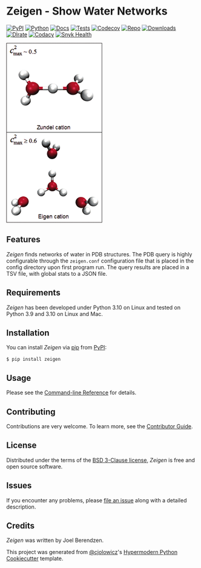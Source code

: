 # Zeigen - Show Water Networks

[![PyPI](https://img.shields.io/pypi/v/zeigen.svg)][pypi_]
[![Python](https://img.shields.io/pypi/pyversions/zeigen)][python version]
[![Docs](https://img.shields.io/readthedocs/zeigen/latest.svg?label=Read%20the%20Docs)][read the docs]
[![Tests](https://github.com/hydrationdynamics/zeigen/workflows/Tests/badge.svg)][tests]
[![Codecov](https://codecov.io/gh/hydrationdynamics/zeigen/branch/main/graph/badge.svg)][codecov]
[![Repo](https://img.shields.io/github/last-commit/hydrationdynamics/zeigen)][repo]
[![Downloads](https://pepy.tech/badge/zeigen)][downloads]
[![Dlrate](https://img.shields.io/pypi/dm/zeigen)][dlrate]
[![Codacy](https://app.codacy.com/project/badge/Grade/3e29ba5ba23d48888372138790ab26f3)][codacy]
[![Snyk Health](https://snyk.io/advisor/python/zeigen/badge.svg)][snyk]

[pypi_]: https://pypi.org/project/zeigen/
[python version]: https://pypi.org/project/zeigen
[read the docs]: https://zeigen.readthedocs.io/
[tests]: https://github.com/hydrationdynamics/zeigen/actions?workflow=Tests
[codecov]: https://app.codecov.io/gh/hydrationdynamics/zeigen
[repo]: https://github.com/hydrationdynamics/zeigen
[downloads]: https://pepy.tech/project/zeigen
[dlrate]: https://github.com/hydrationdynamics/zeigen
[codacy]: https://www.codacy.com/gh/hydrationdynamics/zeigen?utm_source=github.com&utm_medium=referral&utm_content=hydrationdynamics/zeigen&utm_campaign=Badge_Grade
[snyk]: https://snyk.io/advisor/python/zeigen

[![logo](https://raw.githubusercontent.com/hydrationdynamics/zeigen/main/docs/_static/logo.png)][logo license]

[logo license]: https://raw.githubusercontent.com/hydrationdynamics/zeigen/main/LICENSE.logo.txt

## Features

_Zeigen_ finds networks of water in PDB structures.
The PDB query is highly configurable through the `zeigen.conf`
configuration file that is placed in the config
directory upon first program run. The query results are
placed in a TSV file, with global stats to a JSON file.

## Requirements

_Zeigen_ has been developed under Python 3.10 on Linux and
tested on Python 3.9 and 3.10 on Linux and Mac.

## Installation

You can install _Zeigen_ via [pip] from [PyPI]:

```console
$ pip install zeigen
```

## Usage

Please see the [Command-line Reference] for details.

## Contributing

Contributions are very welcome.
To learn more, see the [Contributor Guide].

## License

Distributed under the terms of the [BSD 3-Clause license][license],
_Zeigen_ is free and open source software.

## Issues

If you encounter any problems,
please [file an issue] along with a detailed description.

## Credits

_Zeigen_ was written by Joel Berendzen.

This project was generated from [@cjolowicz]'s [Hypermodern Python Cookiecutter] template.

[@cjolowicz]: https://github.com/cjolowicz
[pypi]: https://pypi.org/
[hypermodern python cookiecutter]: https://github.com/cjolowicz/cookiecutter-hypermodern-python
[file an issue]: https://github.com/hydrationdynamics/zeigen/issues
[pip]: https://pip.pypa.io/

<!-- github-only -->

[license]: https://github.com/hydrationdynamics/zeigen/blob/main/LICENSE
[contributor guide]: https://github.com/hydrationdynamics/zeigen/blob/main/CONTRIBUTING.md
[command-line reference]: https://zeigen.readthedocs.io/en/latest/usage.html
